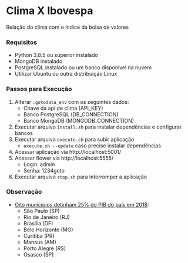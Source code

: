 # Clima X Ibovespa
Relação do clima com o índice da bolsa de valores

### Requisitos
- Python 3.8.5 ou superior instalado
- MongoDB instalado
- PostgreSQL instalado ou um banco disponível na nuvem
- Utilizar Ubuntu ou outra distribuição Linux

### Passos para Execução
1. Alterar ```.gotodata_env``` com os seguintes dados:
	- Chave da api de clima (API_KEY)
	- Banco PostgreSQL (DB_CONNECTION)
	- Banco MongoDB (MONGODB_CONNECTION)
2. Executar arquivo ```install.sh``` para instalar dependências e configurar bancos
3. Executar arquivo ```execute.sh``` para subir aplicação
    - ```execute.sh --update``` caso precise instalar dependências
4. Acessar aplicação via http://localhost:5001/
5. Acessar flower via http://localhost:5555/
    - Login: admin
    - Senha: 1234goto
6. Executar arquivo ```stop.sh``` para interromper a aplicação

### Observação
- [Oito municípios detinham 25% do PIB do país em 2018](https://agenciadenoticias.ibge.gov.br/agencia-sala-de-imprensa/2013-agencia-de-noticias/releases/29728-oito-municipios-detinham-25-do-pib-do-pais-em-2018):
	- São Paulo (SP)
	- Rio de Janeiro (RJ)
	- Brasília (DF)
	- Belo Horizonte (MG)
	- Curitiba (PR)
	- Manaus (AM)
	- Porto Alegre (RS)
	- Osasco (SP)
